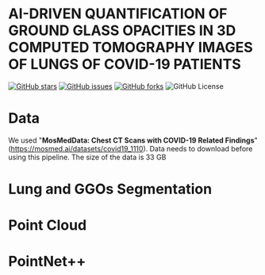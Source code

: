 # AI-DRIVEN QUANTIFICATION OF GROUND GLASS OPACITIES IN 3D COMPUTED TOMOGRAPHY IMAGES OF LUNGS OF COVID-19 PATIENTS

[![GitHub stars](https://img.shields.io/github/stars/sharmalab/GGOs_COVID-19)](https://github.com/sharmalab/GGOs_COVID-19/stargazers)
[![GitHub issues](https://img.shields.io/github/issues/sharmalab/GGOs_COVID-19)](https://github.com/sharmalab/GGOs_COVID-19/issues)
[![GitHub forks](https://img.shields.io/github/forks/sharmalab/GGOs_COVID-19)](https://github.com/sharmalab/GGOs_COVID-19/network)
![GitHub License](https://img.shields.io/github/license/sharmalab/GGOs_COVID-19)

# Data
We used "**MosMedData: Chest CT Scans with COVID-19 Related Findings**" (https://mosmed.ai/datasets/covid19_1110). Data needs to download before using this pipeline. The size of the data is 33 GB


# Lung and GGOs Segmentation



# Point Cloud

# PointNet++

